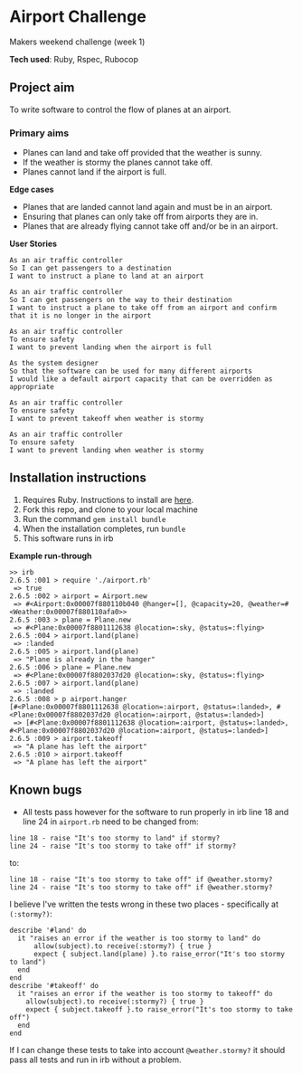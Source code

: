 # Airport Challenge
Makers weekend challenge (week 1)

**Tech used**:
Ruby, 
Rspec, 
Rubocop

## Project aim
To write software to control the flow of planes at an airport.

### Primary aims
* Planes can land and take off provided that the weather is sunny.
* If the weather is stormy the planes cannot take off.
* Planes cannot land if the airport is full.

**Edge cases**
* Planes that are landed cannot land again and must be in an airport.
* Ensuring that planes can only take off from airports they are in.
* Planes that are already flying cannot take off and/or be in an airport.

**User Stories**
```
As an air traffic controller 
So I can get passengers to a destination 
I want to instruct a plane to land at an airport

As an air traffic controller 
So I can get passengers on the way to their destination 
I want to instruct a plane to take off from an airport and confirm that it is no longer in the airport

As an air traffic controller 
To ensure safety 
I want to prevent landing when the airport is full 

As the system designer
So that the software can be used for many different airports
I would like a default airport capacity that can be overridden as appropriate

As an air traffic controller 
To ensure safety 
I want to prevent takeoff when weather is stormy 

As an air traffic controller 
To ensure safety 
I want to prevent landing when weather is stormy 
```

## Installation instructions
1. Requires Ruby. Instructions to install are [here](https://www.ruby-lang.org/en/documentation/installation/).
2. Fork this repo, and clone to your local machine
3. Run the command `gem install bundle`
4. When the installation completes, run `bundle`
5. This software runs in irb

**Example run-through**
```
>> irb
2.6.5 :001 > require './airport.rb'
 => true 
2.6.5 :002 > airport = Airport.new
 => #<Airport:0x00007f880110b040 @hanger=[], @capacity=20, @weather=#<Weather:0x00007f880110afa0>> 
2.6.5 :003 > plane = Plane.new
 => #<Plane:0x00007f8801112638 @location=:sky, @status=:flying> 
2.6.5 :004 > airport.land(plane)
 => :landed 
2.6.5 :005 > airport.land(plane)
 => "Plane is already in the hanger" 
2.6.5 :006 > plane = Plane.new
 => #<Plane:0x00007f8802037d20 @location=:sky, @status=:flying> 
2.6.5 :007 > airport.land(plane)
 => :landed 
2.6.5 :008 > p airport.hanger
[#<Plane:0x00007f8801112638 @location=:airport, @status=:landed>, #<Plane:0x00007f8802037d20 @location=:airport, @status=:landed>]
 => [#<Plane:0x00007f8801112638 @location=:airport, @status=:landed>, #<Plane:0x00007f8802037d20 @location=:airport, @status=:landed>] 
2.6.5 :009 > airport.takeoff
 => "A plane has left the airport" 
2.6.5 :010 > airport.takeoff
 => "A plane has left the airport" 
``` 

## Known bugs

* All tests pass however for the software to run properly in irb line 18 and line 24 in `airport.rb` need to be changed from:
```
line 18 - raise "It's too stormy to land" if stormy?
line 24 - raise "It's too stormy to take off" if stormy?
```
to:
```
line 18 - raise "It's too stormy to take off" if @weather.stormy?
line 24 - raise "It's too stormy to take off" if @weather.stormy?
```
I believe I've written the tests wrong in these two places - specifically at `(:stormy?)`:
```
describe '#land' do
  it "raises an error if the weather is too stormy to land" do
      allow(subject).to receive(:stormy?) { true }
      expect { subject.land(plane) }.to raise_error("It's too stormy to land")
  end
end
describe '#takeoff' do
  it "raises an error if the weather is too stormy to takeoff" do
    allow(subject).to receive(:stormy?) { true }
    expect { subject.takeoff }.to raise_error("It's too stormy to take off")
  end
end
```
If I can change these tests to take into account `@weather.stormy?` it should pass all tests and run in irb without a problem.
